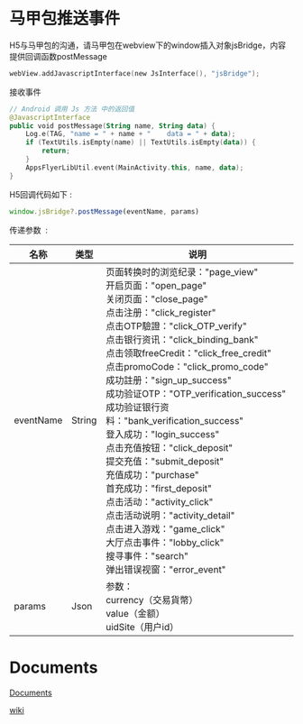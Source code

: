 # 马甲包推送事件 

H5与马甲包的沟通，请马甲包在webview下的window插入对象jsBridge，内容提供回调函数postMessage
```kotlin
webView.addJavascriptInterface(new JsInterface(), "jsBridge");
```
接收事件
```kotlin
// Android 调用 Js 方法 中的返回值
@JavascriptInterface
public void postMessage(String name, String data) {
    Log.e(TAG, "name = " + name + "    data = " + data);
    if (TextUtils.isEmpty(name) || TextUtils.isEmpty(data)) {
        return;
    }
    AppsFlyerLibUtil.event(MainActivity.this, name, data);
}
```

H5回调代码如下 : 

```jsx
window.jsBridge?.postMessage(eventName, params)
```

传递参数  : 

| 名称 | 类型 | 说明 |
| ---  | --- | --- |
| eventName | String | 页面转换时的浏览纪录："page_view"<br>开启页面："open_page"<br>关闭页面："close_page"<br>点击注册："click_register"<br>点击OTP驗證："click_OTP_verify"<br>点击银行资讯："click_binding_bank"<br>点击领取freeCredit："click_free_credit"<br>点击promoCode："click_promo_code"<br>成功註册："sign_up_success"<br>成功验证OTP："OTP_verification_success"<br>成功验证银行资料："bank_verification_success"<br>登入成功："login_success"<br>点击充值按钮："click_deposit"<br>提交充值："submit_deposit"<br>充值成功："purchase"<br>首充成功："first_deposit"<br>点击活动："activity_click"<br>点击活动说明："activity_detail"<br>点击进入游戏："game_click"<br>大厅点击事件："lobby_click"<br>搜寻事件："search"<br>弹出错误视窗："error_event" |
| params | Json | 参数：<br>currency（交易貨幣）<br>value（金额）<br>uidSite（用户id） |

# Documents
[Documents](https://github.com/jteamdev/app-demo/blob/main/README_EN.md)

[wiki](https://github.com/jteamdev/app-demo/wiki)
